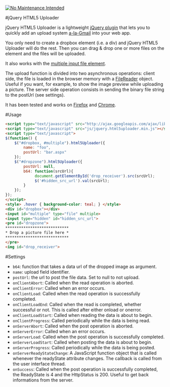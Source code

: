 [![No Maintenance Intended](http://unmaintained.tech/badge.svg)](http://unmaintained.tech/)

#jQuery HTML5 Uploader

jQuery HTML5 Uploader is a lightweight [jQuery plugin](http://plugins.jquery.com/) that lets you to quickly add an upload system [a-la-Gmail](http://googlesystem.blogspot.co.uk/2010/04/drag-and-drop-gmail-attachments.html) into your web app.

You only need to create a dropbox element (i.e. a div) and jQuery HTML5 Uploader will do the rest. Then you can drag & drop one or more files on the element and the files will be uploaded.

It also works with the [multiple input file element](http://www.w3.org/TR/html-markup/input.file.html).

The upload function is divided into two asynchronous operations: client side, the file is loaded in the browser memory with a [FileReader](https://developer.mozilla.org/en-US/docs/Web/API/FileReader) object. Useful if you want, for example, to show the image preview while uploading a picture. The server side operation consists in sending the binary file string to the postUrl (see settings).

It has been tested and works on [Firefox](https://www.mozilla.org/en-GB/firefox/new/) and [Chrome](http://www.google.com/chrome/).

#Usage

```html    
<script type="text/javascript" src="http://ajax.googleapis.com/ajax/libs/jquery/1.5.2/jquery.min.js"></script>
<script type="text/javascript" src="js/jquery.html5uploader.min.js"></script>
<script type="text/javascript">
$(function() {
	$("#dropbox, #multiple").html5Uploader({
		name: "foo",
		postUrl: "bar.aspx"	
	});
	$("#dropzone").html5Uploader({
		postUrl: null,
		b64: function(srcUrl){
		     document.getElementById('drop_receiver').src(srcUrl);
		     $('#hidden_src_url').val(srcUrl);
		}
	});
});
</script>
<style> .hover { background-color: teal; } </style>
<div id="dropbox"></div>
<input id="multiple" type="file" multiple>
<input type="hidden" id="hidden_src_url">
<pre id="dropzone">
****************************
* Drop a picture file here *
****************************
</pre>
<img id="drop_receiver">
```

#Settings

- `b64`: function that takes a data url of the dropped image as argument.
- `name`: upload field identifier.
- `postUrl`: the url to post the file data. Set to null to not upload.
- `onClientAbort`: Called when the read operation is aborted.
- `onClientError`: Called when an error occurs.
- `onClientLoad`: Called when the read operation is successfully completed.
- `onClientLoadEnd`: Called when the read is completed, whether successful or not. This is called after either onload or onerror.
- `onClientLoadStart`: Called when reading the data is about to begin.
- `onClientProgress`: Called periodically while the data is being read.
- `onServerAbort`: Called when the post operation is aborted.
- `onServerError`: Called when an error occurs.
- `onServerLoad`: Called when the post operation is successfully completed.
- `onServerLoadStart`: Called when posting the data is about to begin.
- `onServerProgress`: Called periodically while the data is being posted.
- `onServerReadyStateChange`: A JavaScript function object that is called whenever the readyState attribute changes. The callback is called from the user interface thread.
- `onSuccess`: Called when the post operation is successfully completed, the ReadyState is 4 and the HttpStatus is 200. Useful to get back informations from the server.
